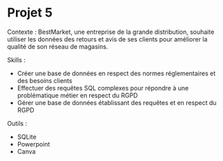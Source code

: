 # Projet 5

Contexte : BestMarket, une entreprise de la grande distribution, souhaite utiliser les données des retours et avis de ses clients pour améliorer la qualité de son réseau de magasins.

Skills :
- Créer une base de données en respect des normes réglementaires et des besoins clients
- Effectuer des requêtes SQL complexes pour répondre à une problématique métier en respect du RGPD
- Gérer une base de données établissant des requêtes et en respect du RGPD

Outils :
- SQLite
- Powerpoint
- Canva
